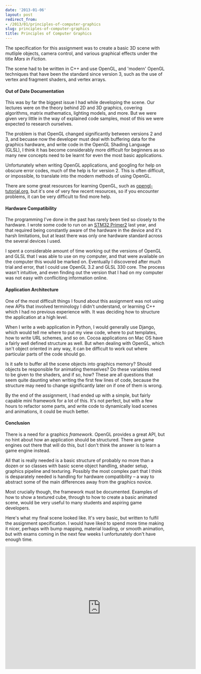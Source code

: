 ```yaml
---
date: '2013-01-06'
layout: post
redirect_from:
- /2013/01/principles-of-computer-graphics
slug: principles-of-computer-graphics
title: Principles of Computer Graphics
---
```


The specification for this assignment was to create a basic 3D scene with mutliple objects, camera control, and various graphical effects under the title *Mars in Fiction*.

The scene had to be written in C++ and use OpenGL, and 'modern' OpenGL techniques that have been the standard since version 3, such as the use of vertex and fragment shaders, and vertex arrays.

#### Out of Date Documentation

This was by far the biggest issue I had while developing the scene. Our lectures were on the theory behind 2D and 3D graphics, covering algorithms, matrix mathematics, lighting models, and more. But we were given very little in the way of explained code samples, most of this we were expected to research ourselves.

The problem is that OpenGL changed significantly between versions 2 and 3, and becuase now the developer must deal with buffering data for the graphics hardware, and write code in the OpenGL Shading Language (GLSL), I think it has become considerably more difficult for beginners as so many new concepts need to be learnt for even the most basic applications.

Unfortunately when writing OpenGL applications, and googling for help on obscure error codes, much of the help is for version 2. This is often difficult, or impossible, to translate into the modern methods of using OpenGL.

There are some great resources for learning OpenGL, such as <a href="http://www.opengl-tutorial.org">opengl-tutorial.org</a>, but it's one of very few recent resources, so if you encounter problems, it can be very difficult to find more help.

#### Hardware Compatibility

The programming I've done in the past has rarely been tied so closely to the hardware. I wrote some code to run on an <a href="http://www.stm32circle.com/resources/stm32primer2.php">STM32 Primer2</a> last year, and that required being constantly aware of the hardware in the device and it's harsh limitations, but at least there was only one hardware standard across the several devices I used.

I spent a considerable amount of time working out the versions of OpenGL and GLSL that I was able to use on my computer, and that were available on the computer this would be marked on. Eventually I discovered after much trial and error, that I could use OpenGL 3.2 and GLSL 330 core. The process wasn't intuitive, and even finding out the version that I had on my computer was not easy with confliciting information online.

#### Application Architecture

One of the most difficult things I found about this assignment was not using new APIs that involved terminology I didn't understand, or learning C++ which I had no previous experience with. It was deciding how to structure the application at a high level.

When I write a web application in Python, I would generally use Django, which would tell me where to put my view code, where to put templates, how to write URL schemes, and so on. Cocoa applications on Mac OS have a fairly well defined structure as well. But when dealing with OpenGL, which isn't object oriented in any way, it can be difficult to work out where particular parts of the code should go.

Is it safe to buffer all the scene objects into graphics memory? Should objects be responsible for animating themselves? Do these variables need to be given to the shaders, and if so, how? These are all questions that seem quite daunting when writing the first few lines of code, because the structure may need to change significantly later on if one of them is wrong.

By the end of the assignment, I had ended up with a simple, but fairly capable mini framework for a lot of this. It's not perfect, but with a few hours to refactor some parts, and write code to dynamically load scenes and animations, it could be much better.

#### Conclusion

There is a need for a graphics *framework*. OpenGL provides a great API, but no hint about how an application should be structured. There are game engines out there that will do this, but I don't think the answer is to learn a game engine instead.

All that is really needed is a basic structure of probably no more than a dozen or so classes with basic scene object handling, shader setup, graphics pipeline and texturing. Possibly the most complex part that I think is desparately needed is handling for hardware compatibility – a way to abstract some of the main differences away from the graphics novice.

Most crucially though, the framework must be documented. Examples of how to show a textured cube, through to how to create a basic animated scene, would be very useful to many students and aspiring game developers.

Here's what my final scene looked like. It's very basic, but written to fulfil the assignment specification. I would have liked to spend more time making it nicer, perhaps with bump mapping, material loading, or smooth animation, but with exams coming in the next few weeks I unfortunately don't have enough time.

<iframe src="http://player.vimeo.com/video/56837082?byline=0&amp;portrait=0&amp;color=d60002" width="600" height="386" frameborder="0" webkitAllowFullScreen mozallowfullscreen allowFullScreen></iframe>

<br/>